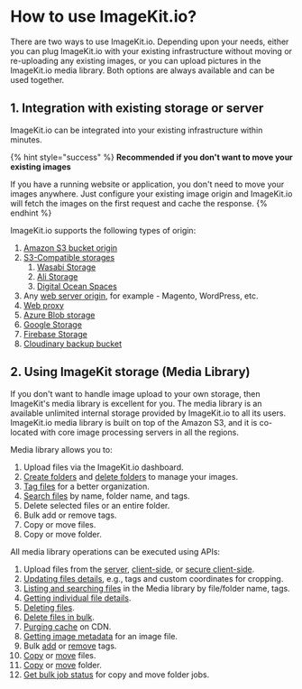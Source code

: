 # How to use ImageKit.io?

There are two ways to use ImageKit.io. Depending upon your needs, either you can plug ImageKit.io with your existing infrastructure without moving or re-uploading any existing images, or you can upload pictures in the ImageKit.io media library. Both options are always available and can be used together.

## 1. Integration with existing storage or server

ImageKit.io can be integrated into your existing infrastructure within minutes. 

{% hint style="success" %}
**Recommended if you don't want to move your existing images**

If you have a running website or application, you don't need to move your images anywhere. Just configure your existing image origin and ImageKit.io will fetch the images on the first request and cache the response.
{% endhint %}

ImageKit.io supports the following types of origin:

1. [Amazon S3 bucket origin](../integration/configure-origin/amazon-s3-bucket-origin.md)
2. [S3-Compatible storages](../integration/configure-origin/s3-compatible-external-storages.md)
   1. [Wasabi Storage](../integration/configure-origin/wasabi-storage.md)
   2. [Ali Storage](../integration/configure-origin/alibaba-object-storage-service.md)
   3. [Digital Ocean Spaces](../integration/configure-origin/digital-ocean-spaces.md)
3. Any [web server origin](../integration/configure-origin/web-server-origin.md), for example - Magento, WordPress, etc.
4. [Web proxy](../integration/configure-origin/web-proxy.md)
5. [Azure Blob storage](../integration/configure-origin/azure-blob-storage.md)
6. [Google Storage](../integration/configure-origin/google-cloud-storage.md)
7. [Firebase Storage](../integration/configure-origin/firebase-storage.md)
8. [Cloudinary backup bucket](../integration/configure-origin/cloudinary-backup-bucket.md)

## 2. Using ImageKit storage (Media Library)

If you don't want to handle image upload to your own storage, then ImageKit's media library is excellent for you. The media library is an available unlimited internal storage provided by ImageKit.io to all its users. ImageKit.io media library is built on top of the Amazon S3, and it is co-located with core image processing servers in all the regions.

Media library allows you to:

1. Upload files via the ImageKit.io dashboard.
2. [Create folders](../media-library/overview/folders.md) and [delete folders](../media-library/overview/delete-folder.md) to manage your images.
3. [Tag files](../media-library/overview/image-tags.md) for a better organization.
4. [Search files](../media-library/overview/search-update-and-delete.md) by name, folder name, and tags.
5. Delete selected files or an entire folder.
6. Bulk add or remove tags.
7. Copy or move files.
8. Copy or move folder.

All media library operations can be executed using APIs:

1. Upload files from the [server](../api-reference/upload-file-api/server-side-file-upload.md), [client-side](../api-reference/upload-file-api/client-side-file-upload.md), or [secure client-side](../api-reference/upload-file-api/secure-client-side-file-upload.md).
2. [Updating files details](../api-reference/media-api/update-file-details.md), e.g., tags and custom coordinates for cropping.
3. [Listing and searching files](../api-reference/media-api/list-and-search-files.md) in the Media library by file/folder name, tags.
4. [Getting individual file details](../api-reference/media-api/get-file-details.md).
5. [Deleting files](../api-reference/media-api/delete-file.md).
6. [Delete files in bulk](../api-reference/media-api/delete-files-bulk.md).
7. [Purging cache](../api-reference/media-api/purge-cache.md) on CDN.
8. [Getting image metadata](../api-reference/metadata-api/get-image-metadata-for-uploaded-media-files.md) for an image file.
9. Bulk [add](../api-reference/media-api/add-tags-bulk.md) or [remove](../api-reference/media-api/remove-tags-bulk.md) tags.
10. [Copy](../api-reference/media-api/copy-file.md) or [move](../api-reference/media-api/move-file.md) files.
11. [Copy](../api-reference/media-api/copy-folder.md) or [move](../api-reference/media-api/move-folder.md) folder.
12. [Get bulk job status](../api-reference/media-api/copy-move-folder-status.md) for copy and move folder jobs.
